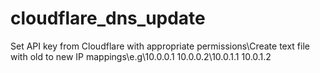 # cloudflare_dns_update

Set API key from Cloudflare with appropriate permissions\Create text file with old to new IP mappings\e.g\10.0.0.1 10.0.0.2\10.0.1.1 10.0.1.2
